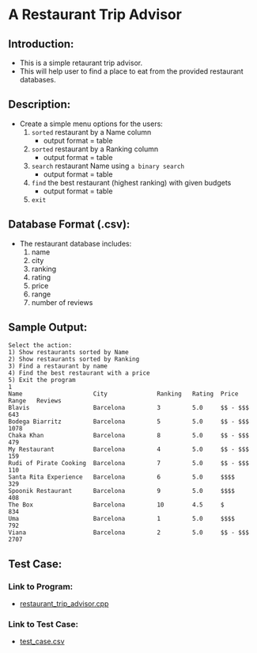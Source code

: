 # A Restaurant Trip Advisor

## Introduction:
- This is a simple retaurant trip advisor.
- This will help user to find a place to eat from the provided restaurant databases.
## Description:
- Create a simple menu options for the users:
  1. `sorted` restaurant by a Name column
      - output format = table
  2. `sorted` restaurant by a Ranking column
      - output format = table
  3. `search` restaurant Name using `a binary search`
      - output format = table
  4. `find` the best restaurant (highest ranking) with given budgets
      - output format = table
  5. `exit`

## Database Format (.csv):
- The restaurant database includes:
  1. name
  2. city
  3. ranking
  4. rating
  5. price
  6. range
  7. number of reviews

## Sample Output:
```
Select the action:
1) Show restaurants sorted by Name
2) Show restaurants sorted by Ranking
3) Find a restaurant by name
4) Find the best restaurant with a price
5) Exit the program
1
Name                    City              Ranking   Rating  Price Range   Reviews
Blavis                  Barcelona         3         5.0     $$ - $$$      643
Bodega Biarritz         Barcelona         5         5.0     $$ - $$$      1078
Chaka Khan              Barcelona         8         5.0     $$ - $$$      479
My Restaurant           Barcelona         4         5.0     $$ - $$$      159
Rudi of Pirate Cooking  Barcelona         7         5.0     $$ - $$$      110
Santa Rita Experience   Barcelona         6         5.0     $$$$          329
Spoonik Restaurant      Barcelona         9         5.0     $$$$          408
The Box                 Barcelona         10        4.5     $             834
Uma                     Barcelona         1         5.0     $$$$          792
Viana                   Barcelona         2         5.0     $$ - $$$      2707
```
## Test Case:
### Link to Program:
- [restaurant_trip_advisor.cpp](https://github.com/jhuynh176/cpp_projects/blob/main/projects/restaurant_trip_advisor/restaurant_trip_advisor.cpp)
### Link to Test Case:
- [test_case.csv](https://github.com/jhuynh176/cpp_projects/blob/main/projects/restaurant_trip_advisor/test_case.csv)
